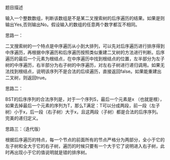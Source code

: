 题目描述

输入一个整数数组，判断该数组是不是某二叉搜索树的后序遍历的结果。如果是则输出Yes,否则输出No。假设输入的数组的任意两个数字都互不相同。

思路一：

二叉搜索树的一个特点是中序遍历从小到大排列，可以先对后序遍历进行排序得到中序遍历，再根据中序遍历和后序遍历按照类似重建二叉树的方法进行判断。后序遍历的最后一个元素为根结点，在中序遍历中找到根结点的位置，左半部分为左子树的中序遍历，右半部分为右子树的中序遍历，对左右子树进行递归调用。如果无法找到根结点，说明该序列不是合法的后续遍历，直接返回false。如果能重建出二叉树，则返回true。

思路二：

BST的后序序列的合法序列是，对于一个序列S，最后一个元素是x （也就是根），如果去掉最后一个元素的序列为T，那么T满足：T可以分成两段，前一段（左子树）小于x，后一段（右子树）大于x，且这两段（子树）都是合法的后序序列。完美的递归定义。

思路三：（迭代版）

根据后序遍历的特点，每一个节点的前面所有的节点严格分为两部分，全小于它的左子树和全大于它的右子树，遍历的时候只要有一个大于它了说明进入右子树，此时再出现小于它的值说明就是错的排序树。
